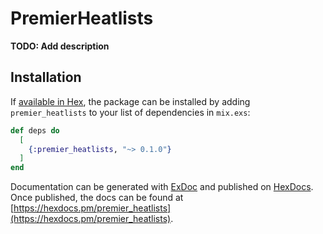 # PremierHeatlists

**TODO: Add description**

## Installation

If [available in Hex](https://hex.pm/docs/publish), the package can be installed
by adding `premier_heatlists` to your list of dependencies in `mix.exs`:

```elixir
def deps do
  [
    {:premier_heatlists, "~> 0.1.0"}
  ]
end
```

Documentation can be generated with [ExDoc](https://github.com/elixir-lang/ex_doc)
and published on [HexDocs](https://hexdocs.pm). Once published, the docs can
be found at [https://hexdocs.pm/premier_heatlists](https://hexdocs.pm/premier_heatlists).

